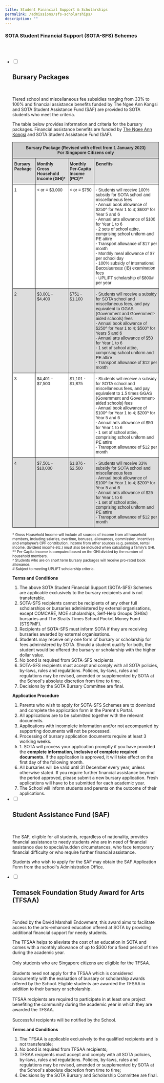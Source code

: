 ```yaml
---
title: Student Financial Support & Scholarships
permalink: /admissions/sfs-scholarships/
description: ""
---
```

### SOTA Student Financial Support (SOTA-SFS) Schemes

<br><br>
<ul class="jekyllcodex_accordion">
  <li>
    <input id="accordion1" type="checkbox">
		<label for="accordion1"><h2>Bursary Packages</h2><br><br>Tiered school and miscellaneous fee subsidies ranging from 33% to 100% and financial assistance benefits funded by The Ngee Ann Kongsi and SOTA Student Assistance Fund (SAF) are provided to SOTA students who meet the criteria.</label>
    <div>
      <p>The table below provides information and criteria for the bursary packages. Financial assistance benefits are funded by <a href="https://thengeeannkongsi.com.sg/en">The Ngee Ann Kongsi</a> and SOTA Student Assistance Fund (SAF).</p>
			<p><style type="text/css">
.tg  {border-collapse:collapse;border-spacing:0;}
.tg td{border-color:black;border-style:solid;border-width:1px;font-family:Arial, sans-serif;font-size:14px;
  overflow:hidden;padding:10px 5px;word-break:normal;}
.tg th{border-color:black;border-style:solid;border-width:1px;font-family:Arial, sans-serif;font-size:14px;
  font-weight:normal;overflow:hidden;padding:10px 5px;word-break:normal;}
.tg .tg-i022{background-color:#DDD;color:#222;text-align:left;vertical-align:top}
.tg .tg-1qpi{background-color:#CCC;color:#222;font-weight:bold;text-align:center;vertical-align:top}
.tg .tg-76x3{background-color:#DDD;color:#222;font-weight:bold;text-align:left;vertical-align:top}
.tg .tg-tsok{background-color:#FFF;color:#222;text-align:left;vertical-align:top}
</style>
<table class="tg">
<thead>
  <tr>
    <th colspan="4" class="tg-1qpi"><span style="font-weight:bold;background-color:#CCC">Bursary Package </span>(Revised with effect from 1 January 2023)<br><span style="font-weight:bold;background-color:#CCC">For Singapore Citizens only</span></th>
  </tr>
</thead>
<tbody>
  <tr>
    <td class="tg-76x3"><span style="font-weight:bold;background-color:#DDD">Bursary Package</span></td>
    <td class="tg-76x3"><span style="font-weight:bold;background-color:#DDD">Monthly Gross Household Income (GHI)*</span></td>
    <td class="tg-76x3"><span style="font-weight:bold;background-color:#DDD">Monthly Per-Capita Income (PCI)**</span></td>
    <td class="tg-76x3"><span style="font-weight:bold;background-color:#DDD">Benefits</span></td>
  </tr>
  <tr>
    <td class="tg-tsok">1</td>
    <td class="tg-tsok">&lt; or = $3,000<br></td>
    <td class="tg-tsok">&lt; or = $750<br></td>
    <td class="tg-tsok">- Students will receive 100% subsidy for SOTA school and miscellaneous fees<br>- Annual book allowance of $250^ for Year 1 to 4; $600^ for Year 5 and 6<br>- Annual arts allowance of $100 for Year 1 to 6<br>- 2 sets of school attire, comprising school uniform and PE attire<br>- Transport allowance of $17 per month<br>- Monthly meal allowance of $7 per school day<br>- 100% subsidy of International Baccalaureate (IB) examination fees<br>- UPLIFT scholarship of $800# per year</td>
  </tr>
  <tr>
    <td class="tg-i022"><span style="background-color:#DDD">2</span></td>
    <td class="tg-i022"><span style="background-color:#DDD">$3,001 - $4,400</span><br></td>
    <td class="tg-i022"><span style="background-color:#DDD">$751 - $1,100</span><br></td>
    <td class="tg-i022">- Students will receive a subsidy for SOTA school and miscellaneous fees, and pay equivalent to GGAS (Government and Government-aided schools) fees<br>- Annual book allowance of $250^ for Year 1 to 4; $500^ for Years 5 and 6<br>- Annual arts allowance of $50 for Year 1 to 6<br>- 1 set of school attire, comprising school uniform and PE attire<br>- Transport allowance of $12 per month</td>
  </tr>
  <tr>
    <td class="tg-tsok">3</td>
    <td class="tg-tsok">$4,401 - $7,500<br></td>
    <td class="tg-tsok">$1,101 - $1,875<br></td>
    <td class="tg-tsok">- Students will receive a subsidy for SOTA school and miscellaneous fees, and pay equivalent to 1.5 times GGAS (Government and Government-aided schools) fees<br>- Annual book allowance of $100^ for Year 1 to 4; $200^ for Year 5 and 6<br>- Annual arts allowance of $50 for Year 1 to 6<br>- 1 set of school attire, comprising school uniform and PE attire<br>- Transport allowance of $12 per month</td>
  </tr>
  <tr>
    <td class="tg-i022"><span style="background-color:#DDD">4</span></td>
    <td class="tg-i022"><span style="background-color:#DDD">$7,501 - $10,000</span><br></td>
    <td class="tg-i022"><span style="background-color:#DDD">$1,876 - $2,500</span><br></td>
    <td class="tg-i022">- Students will receive 33% subsidy for SOTA school and miscellaneous fees<br>- Annual book allowance of $100^ for Year 1 to 4; $200^ for Year 5 and 6<br>- Annual arts allowance of $25 for Year 1 to 6<br>- 1 set of school attire, comprising school uniform and PE attire<br>- Transport allowance of $12 per month</td>
  </tr>
</tbody>
			</table></p>
		<p><small>* Gross Household Income will include all sources of income from all household members, including salaries, overtime, bonuses, allowances, commission, incentives and employee’s CPF contribution. Income from other sources (e.g. pension, rental income, dividend income etc.) must also be included when calculating a family’s GHI.<br>
** Per Capita Income is computed based on the GHI divided by the number of household members.<br>
^ Students who are on short term bursary packages will receive pro-rated book allowance.<br>
# Subject to meeting UPLIFT scholarship criteria.</small></p>
		<p><b>Terms and Conditions</b></p>
		<ol>
			<li>The above SOTA Student Financial Support (SOTA-SFS) Schemes are applicable exclusively to the bursary recipients and is not transferable.</li>
			<li>SOTA-SFS recipients cannot be recipients of any other full scholarships or bursaries administered by external organisations, except COMCARE, MOE scholarships, Self-Help Groups (SHGs) bursaries and The Straits Times School Pocket Money Fund (STSPMF).</li>
			<li>Recipients of SOTA-SFS must inform SOTA if they are receiving bursaries awarded by external organisations.</li>
			<li>Students may receive only one form of bursary or scholarship for fees administered by SOTA. Should a student qualify for both, the student would be offered the bursary or scholarship with the higher dollar value.</li>
			<li>No bond is required from SOTA-SFS recipients.</li>
			<li>SOTA-SFS recipients must accept and comply with all SOTA policies, by-laws, rules and regulations. Policies, by-laws, rules and regulations may be revised, amended or supplemented by SOTA at the School's absolute discretion from time to time.</li>
			<li>Decisions by the SOTA Bursary Committee are final.</li>
		</ol>
		<p><b>Application Procedure</b></p>
		<ol>
			<li>Parents who wish to apply for SOTA-SFS Schemes are to download and complete the application form in the Parent's Portal.</li>
			<li>All applications are to be submitted together with the relevant documents.</li>
			<li>Applications with incomplete information and/or not accompanied by supporting documents will not be processed.</li>
			<li>Processing of bursary application documents require at least 3 working weeks.</li>
			<li>1.  SOTA will process your application promptly if you have provided the&nbsp;<b>complete information, inclusive of complete required documents</b>. If the application is approved, it will take effect on the first day of the following month.</li>
			<li>All bursaries will be valid until 31 December every year, unless otherwise stated. If you require further financial assistance beyond the period approved, please submit a new bursary application. Fresh applications will have to be submitted for each academic year.</li>
			<li>The School will inform students and parents on the outcome of their applications.</li>
		</ol>
    </div>
	</li>
	<li>
    <input id="accordion2" type="checkbox">
	<label for="accordion2"><h2>Student Assistance Fund (SAF)</h2><br><br>The SAF, eligible for all students, regardless of nationality, provides financial assistance to needy students who are in need of financial assistance due to special/sudden circumstances, who face temporary financial difficulty or who require further financial assistance.</label>
    <div>
      <p>Students who wish to apply for the SAF may obtain the SAF Application Form from the school's Administration Office.</p>
    </div>
	</li>  
	<li>
    <input id="accordion3" type="checkbox">
	<label for="accordion3"><h2>Temasek Foundation Study Award for Arts (TFSAA)</h2><br><br>Funded by the David Marshall Endowment, this award aims to facilitate access to the arts-enhanced education offered at SOTA by providing additional financial support for needy students.</label>
    <div>
      <p>The TFSAA helps to alleviate the cost of an education in SOTA and comes with a monthly allowance of up to $300 for a fixed period of time during the academic year.<br><br>
Only students who are Singapore citizens are eligible for the TFSAA.<br><br>
Students need not apply for the TFSAA which is considered concurrently with the evaluation of bursary or scholarship awards offered by the School. Eligible students are awarded the TFSAA in addition to their bursary or scholarship.<br><br>
TFSAA recipients are required to participate in at least one project benefiting the community during the academic year in which they are awarded the TFSAA.
<br><br>
Successful recipients will be notified by the School.
</p>
			<p><b>Terms and Conditions</b></p>
			<ol>
				<li>The TFSAA is applicable exclusively to the qualified recipients and is not transferable;</li>
				<li>No bond is required from TFSAA recipients;</li>
				<li>TFSAA recipients must accept and comply with all SOTA policies, by-laws, rules and regulations. Policies, by-laws, rules and regulations may be revised, amended or supplemented by SOTA at the School's absolute discretion from time to time;</li>
				<li>Decisions by the SOTA Bursary and Scholarship Committee are final.</li>
			</ol>
    </div>
	</li>  
</ul>